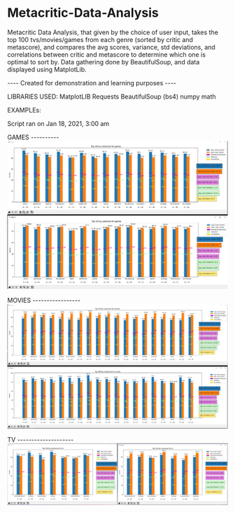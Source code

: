 # Metacritic-Data-Analysis

Metacritic Data Analysis, that given by the choice of user input, takes the top 100 tvs/movies/games from each genre (sorted by critic and metascore), and compares the avg scores,
variance, std deviations, and correlations between critic and metascore to determine which one is optimal to sort by. Data gathering done by BeautifulSoup, and data displayed
using MatplotLib.

---- Created for demonstration and learning purposes ----

LIBRARIES USED:
MatplotLIB
Requests
BeautifulSoup (bs4)
numpy
math


EXAMPLEs:

Script ran on Jan 18, 2021, 3:00 am

GAMES ----------
![alt text](https://github.com/UmerAhmad/Metacritic-Data-Analysis/blob/main/images/games%20example%20-%20jan%2018%202021.PNG)




MOVIES -----------------
![alt text](https://github.com/UmerAhmad/Metacritic-Data-Analysis/blob/main/images/movies%20example%20-%20jan%2018%202021.PNG)




TV --------------------
![alt text](https://github.com/UmerAhmad/Metacritic-Data-Analysis/blob/main/images/tv%20example%20-%20jan%2018%202021.PNG)
